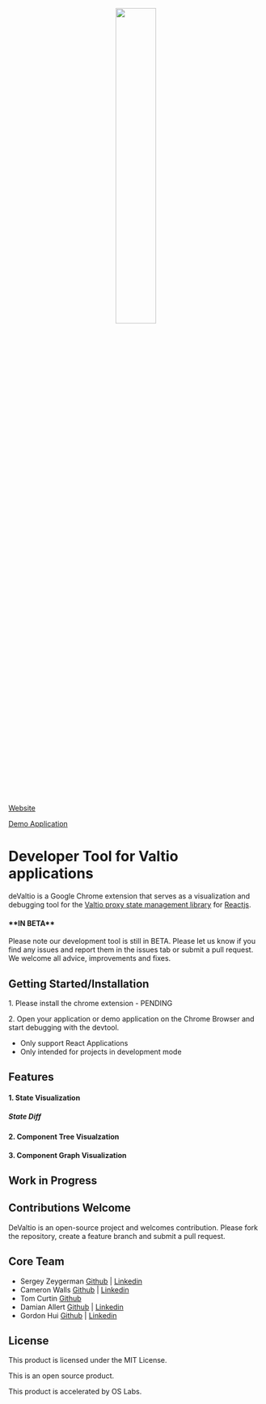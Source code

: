 <p align='center'>
<img src="./assets/deValtioLogo.png" width="40%" height="40%">
</p>

<p><a href=http://www.devaltio.io target="_blank">Website</a></p>
<p><a href=https://github.com/maddogg612/demovaltio>Demo Application</a></p>

<h1>Developer Tool for Valtio applications</h1>
deValtio is a Google Chrome extension that serves as a visualization and debugging tool for the <a href="https://github.com/pmndrs/valtio">Valtio proxy state management library</a> for <a href="https://reactjs.org/">Reactjs</a>.

<h4>**IN BETA**</h4>

<p>Please note our development tool is still in BETA. Please let us know if you find any issues and report them in the issues tab or submit a pull request. We welcome all advice, improvements and fixes.</p>

<h2>Getting Started/Installation</h2>
<p>1. Please install the chrome extension - PENDING</p>
<p>2. Open your application or demo application on the Chrome Browser and start debugging with the devtool. 
    <ul>
        <li>Only support React Applications</li>
        <li>Only intended for projects in development mode</li>
    </ul>
</p>

<h2>Features</h2>
<h4>1. State Visualization</h4>
  <h5>State Diff</h5>

<h4>2. Component Tree Visualzation</h4>

<h4>3. Component Graph Visualization</h4>

<h2>Work in Progress</h2>

<h2>Contributions Welcome</h2>
DeValtio is an open-source project and welcomes contribution. Please fork the repository, create a feature branch and submit a pull request.

<h2>Core Team</h2>
<ul>
  <li>Sergey Zeygerman <a href=https://github.com/Sergey01>Github</a> | <a href=https://www.linkedin.com/in/sergey-zeygerman/>Linkedin</a></li>
  <li>Cameron Walls <a href=https://github.com/cwalls45>Github</a> | <a href=https://www.linkedin.com/in/cameron-walls45/>Linkedin</a></li>
  <li>Tom Curtin <a href=https://github.com/3LD3ST>Github</a>
  <li>Damian Allert <a href=https://github.com/reddallert>Github</a> | <a href=https://www.linkedin.com/in/damian-allert-8494745/>Linkedin</a></li>
  <li>Gordon Hui <a href=https://github.com/maddogg612>Github</a> | <a href=https://www.linkedin.com/in/gordon-hui-78453935/>Linkedin</a></li>
 </ul>
 
 <h2>License</h2>
 <p>
 This product is licensed under the MIT License. </n>

This is an open source product. </n>

This product is accelerated by OS Labs.

</p>
